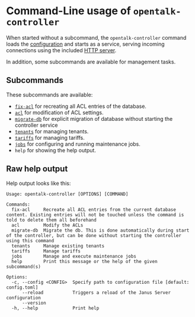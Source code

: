 <!--
SPDX-FileCopyrightText: OpenTalk GmbH <mail@opentalk.eu>
SPDX-License-Identifier: EUPL-1.2
-->

# Command-Line usage of `opentalk-controller`

When started without a subcommand, the `opentalk-controller` command loads the
[configuration](configuration.md) and starts as a service, serving incoming
connections using the included [HTTP server](http_server.md).

In addition, some subcommands are available for management tasks.

## Subcommands

These subcommands are available:

- [`fix-acl`](acl.md#opentalk-controller-fix-acl-subcommand) for recreating all ACL entries of the database.
- [`acl`](acl.md#opentalk-controller-acl-subcommand) for modification of ACL settings.
- [`migrate-db`](database.md#opentalk-controller-migrate-db-subcommand) for explicit migration of database without starting the controller service
- [`tenants`](tenants.md#opentalk-controller-tenants-subcommand) for managing tenants.
- [`tariffs`](tariffs.md#opentalk-controller-tariffs-subcommand) for managing tariffs.
- [`jobs`](jobs.md#opentalk-controller-jobs-subcommand) for configuring and running maintenance jobs.
- `help` for showing the help output.

## Raw help output

Help output looks like this:

<!-- begin:fromfile:text:cli-usage/opentalk-controller-help -->

```text
Usage: opentalk-controller [OPTIONS] [COMMAND]

Commands:
  fix-acl     Recreate all ACL entries from the current database content. Existing entries will not be touched unless the command is told to delete them all beforehand
  acl         Modify the ACLs
  migrate-db  Migrate the db. This is done automatically during start of the controller, but can be done without starting the controller using this command
  tenants     Manage existing tenants
  tariffs     Manage tariffs
  jobs        Manage and execute maintenance jobs
  help        Print this message or the help of the given subcommand(s)

Options:
  -c, --config <CONFIG>  Specify path to configuration file [default: config.toml]
      --reload           Triggers a reload of the Janus Server configuration
      --version
  -h, --help             Print help
```

<!-- end:fromfile:text:cli-usage/opentalk-controller-help -->
